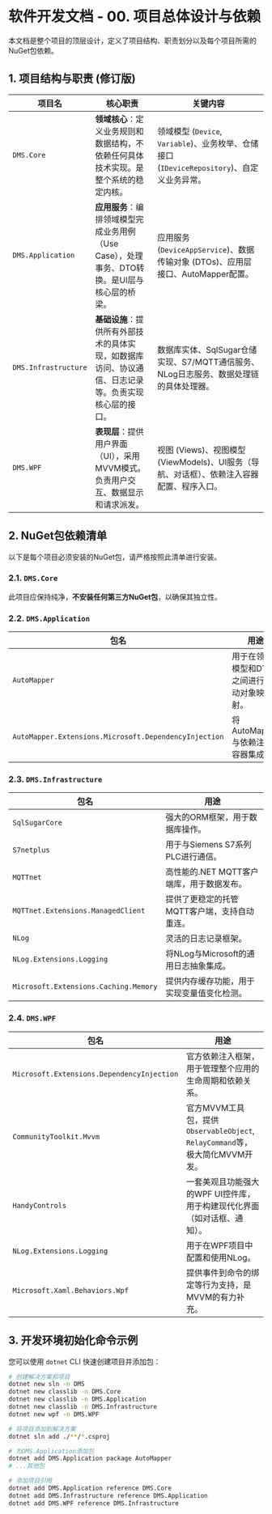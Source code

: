 # 软件开发文档 - 00. 项目总体设计与依赖

本文档是整个项目的顶层设计，定义了项目结构、职责划分以及每个项目所需的NuGet包依赖。

## 1. 项目结构与职责 (修订版)

| 项目名               | 核心职责                                                                                             | 关键内容                                                                                               |
| ---------------------- | ---------------------------------------------------------------------------------------------------- | ------------------------------------------------------------------------------------------------------ |
| `DMS.Core`             | **领域核心**：定义业务规则和数据结构，不依赖任何具体技术实现。是整个系统的稳定内核。               | 领域模型 (`Device`, `Variable`)、业务枚举、仓储接口 (`IDeviceRepository`)、自定义业务异常。            |
| `DMS.Application`      | **应用服务**：编排领域模型完成业务用例（Use Case），处理事务、DTO转换。是UI层与核心层的桥梁。        | 应用服务 (`DeviceAppService`)、数据传输对象 (DTOs)、应用层接口、AutoMapper配置。                       |
| `DMS.Infrastructure`   | **基础设施**：提供所有外部技术的具体实现，如数据库访问、协议通信、日志记录等。负责实现核心层的接口。 | 数据库实体、SqlSugar仓储实现、S7/MQTT通信服务、NLog日志服务、数据处理链的具体处理器。                |
| `DMS.WPF`              | **表现层**：提供用户界面（UI），采用MVVM模式。负责用户交互、数据显示和请求派发。                     | 视图 (Views)、视图模型 (ViewModels)、UI服务（导航、对话框）、依赖注入容器配置、程序入口。            |

## 2. NuGet包依赖清单

以下是每个项目必须安装的NuGet包，请严格按照此清单进行安装。

### 2.1. `DMS.Core`

此项目应保持纯净，**不安装任何第三方NuGet包**，以确保其独立性。

### 2.2. `DMS.Application`

| 包名                                | 用途                                                                 |
| ----------------------------------- | -------------------------------------------------------------------- |
| `AutoMapper`                        | 用于在领域模型和DTO之间进行自动对象映射。                              |
| `AutoMapper.Extensions.Microsoft.DependencyInjection` | 将AutoMapper与依赖注入容器集成。                                     |

### 2.3. `DMS.Infrastructure`

| 包名                                | 用途                                                                 |
| ----------------------------------- | -------------------------------------------------------------------- |
| `SqlSugarCore`                      | 强大的ORM框架，用于数据库操作。                                      |
| `S7netplus`                         | 用于与Siemens S7系列PLC进行通信。                                    |
| `MQTTnet`                           | 高性能的.NET MQTT客户端库，用于数据发布。                              |
| `MQTTnet.Extensions.ManagedClient`  | 提供了更稳定的托管MQTT客户端，支持自动重连。                         |
| `NLog`                              | 灵活的日志记录框架。                                                 |
| `NLog.Extensions.Logging`           | 将NLog与Microsoft的通用日志抽象集成。                                |
| `Microsoft.Extensions.Caching.Memory` | 提供内存缓存功能，用于实现变量值变化检测。                           |

### 2.4. `DMS.WPF`

| 包名                                      | 用途                                                                 |
| ----------------------------------------- | -------------------------------------------------------------------- |
| `Microsoft.Extensions.DependencyInjection` | 官方依赖注入框架，用于管理整个应用的生命周期和依赖关系。             |
| `CommunityToolkit.Mvvm`                   | 官方MVVM工具包，提供`ObservableObject`, `RelayCommand`等，极大简化MVVM开发。 |
| `HandyControls`                           | 一套美观且功能强大的WPF UI控件库，用于构建现代化界面（如对话框、通知）。 |
| `NLog.Extensions.Logging`                 | 用于在WPF项目中配置和使用NLog。                                      |
| `Microsoft.Xaml.Behaviors.Wpf`            | 提供事件到命令的绑定等行为支持，是MVVM的有力补充。                   |

## 3. 开发环境初始化命令示例

您可以使用 `dotnet` CLI 快速创建项目并添加包：

```bash
# 创建解决方案和项目
dotnet new sln -n DMS
dotnet new classlib -n DMS.Core
dotnet new classlib -n DMS.Application
dotnet new classlib -n DMS.Infrastructure
dotnet new wpf -n DMS.WPF

# 将项目添加到解决方案
dotnet sln add ./**/*.csproj

# 为DMS.Application添加包
dotnet add DMS.Application package AutoMapper
# ...其他包

# 添加项目引用
dotnet add DMS.Application reference DMS.Core
dotnet add DMS.Infrastructure reference DMS.Application
dotnet add DMS.WPF reference DMS.Infrastructure
```
